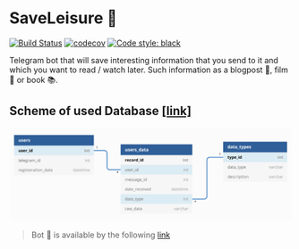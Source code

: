 # SaveLeisure :robot:
[![Build Status](https://travis-ci.com/tikerlade/SaveLeisure.svg?token=QXtXzRqKNghyH5soGYoY&branch=main)](https://travis-ci.com/tikerlade/SaveLeisure)
[![codecov](https://codecov.io/gh/tikerlade/SaveLeisure/branch/main/graph/badge.svg?token=I8T7ALFRTX)](https://codecov.io/gh/tikerlade/SaveLeisure)
[![Code style: black](https://img.shields.io/badge/code%20style-black-000000.svg)](https://github.com/psf/black)


Telegram bot that will save interesting information that you send to it and which you want to read / watch later. Such information as a blogpost :scroll:, film :movie_camera: or book :books:.


## Scheme of used Database [[link]](https://dbdiagram.io/d/5fa924cf3a78976d7b7b1930)
![Database scheme](pics/database_scheme.png)



> Bot :robot: is available by the following [link](http://t.me/SaveLeisureBot)
